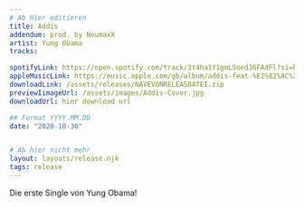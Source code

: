```yaml
---
# Ab Hier editieren
title: Addis
addendum: prod. by NeumaxX
artist: Yung Obama 
tracks:

spotifyLink: https://open.spotify.com/track/3t4ha1Y1gmLSnedJ6FAdFl?si=b5e9d45ac48341a0si=MLriiaBiR4WYk7kzy3quNw
appleMusicLink: https://music.apple.com/gb/album/addis-feat-%E2%82%AC%24%C2%A5-single/1536304028
downloadLink: /assets/releases/NAVEVONRELEASDATEI.zip
previewIimageUrl: /assets/images/Addis-Cover.jpg
downloadUrl: hier download url

## Format YYYY.MM.DD
date: "2020-10-30"


# Ab hier nicht mehr
layout: layouts/release.njk
tags: release
---
```


Die erste Single von Yung Obama!